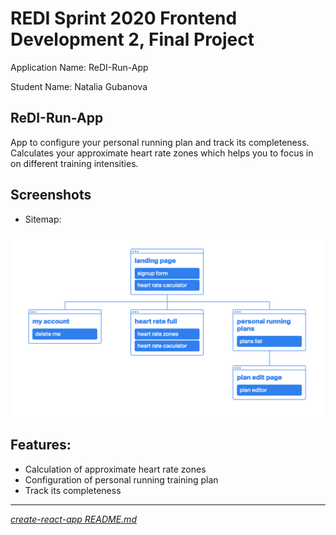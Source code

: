 # REDI Sprint 2020 Frontend Development 2, Final Project

Application Name: ReDI-Run-App

Student Name: Natalia Gubanova

## ReDI-Run-App

App to configure your personal running plan and track its completeness. Calculates your approximate heart rate zones which helps you to focus in on different training intensities.

## Screenshots

- Sitemap:

![screen shot](docs/sitemap.png)

## Features:

- Calculation of approximate heart rate zones
- Configuration of personal running training plan
- Track its completeness

---

*[create-react-app README.md](docs/React_README.md)*
